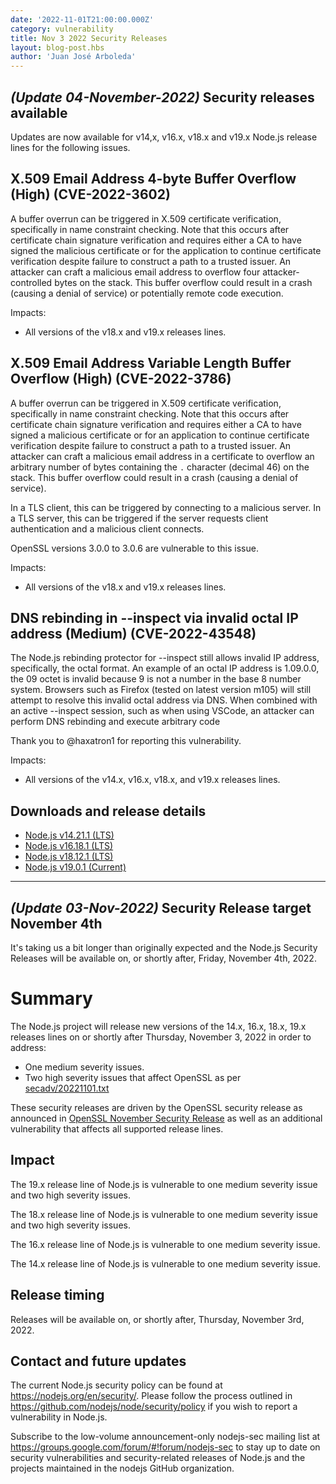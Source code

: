 ```yaml
---
date: '2022-11-01T21:00:00.000Z'
category: vulnerability
title: Nov 3 2022 Security Releases
layout: blog-post.hbs
author: 'Juan José Arboleda'
---
```


## _(Update 04-November-2022)_ Security releases available

Updates are now available for v14,x, v16.x, v18.x and v19.x Node.js
release lines for the following issues.

## X.509 Email Address 4-byte Buffer Overflow (High) (CVE-2022-3602)

A buffer overrun can be triggered in X.509 certificate verification,
specifically in name constraint checking. Note that this occurs
after certificate chain signature verification and requires either a
CA to have signed the malicious certificate or for the application to
continue certificate verification despite failure to construct a path
to a trusted issuer. An attacker can craft a malicious email address
to overflow four attacker-controlled bytes on the stack. This buffer
overflow could result in a crash (causing a denial of service) or
potentially remote code execution.

Impacts:

- All versions of the v18.x and v19.x releases lines.

## X.509 Email Address Variable Length Buffer Overflow (High) (CVE-2022-3786)

A buffer overrun can be triggered in X.509 certificate verification,
specifically in name constraint checking. Note that this occurs after
certificate chain signature verification and requires either a CA to
have signed a malicious certificate or for an application to continue
certificate verification despite failure to construct a path to a trusted
issuer. An attacker can craft a malicious email address in a certificate
to overflow an arbitrary number of bytes containing the `.` character
(decimal 46) on the stack. This buffer overflow could result in a crash
(causing a denial of service).

In a TLS client, this can be triggered by connecting to a malicious
server. In a TLS server, this can be triggered if the server requests
client authentication and a malicious client connects.

OpenSSL versions 3.0.0 to 3.0.6 are vulnerable to this issue.

Impacts:

- All versions of the v18.x and v19.x releases lines.

## DNS rebinding in --inspect via invalid octal IP address (Medium) (CVE-2022-43548)

The Node.js rebinding protector for --inspect still allows invalid IP address,
specifically, the octal format. An example of an octal IP address is 1.09.0.0,
the 09 octet is invalid because 9 is not a number in the base 8 number system.
Browsers such as Firefox (tested on latest version m105) will still attempt to
resolve this invalid octal address via DNS. When combined with an active
--inspect session, such as when using VSCode, an attacker can perform DNS
rebinding and execute arbitrary code

Thank you to @haxatron1 for reporting this vulnerability.

Impacts:

- All versions of the v14.x, v16.x, v18.x, and v19.x releases lines.

## Downloads and release details

- [Node.js v14.21.1 (LTS)](https://nodejs.org/en/blog/release/v14.21.1/)
- [Node.js v16.18.1 (LTS)](https://nodejs.org/en/blog/release/v16.18.1/)
- [Node.js v18.12.1 (LTS)](https://nodejs.org/en/blog/release/v18.12.1/)
- [Node.js v19.0.1 (Current)](https://nodejs.org/en/blog/release/v19.0.1/)

---

## _(Update 03-Nov-2022)_ Security Release target November 4th

It's taking us a bit longer than originally expected and the Node.js Security Releases
will be available on, or shortly after, Friday, November 4th, 2022.

# Summary

The Node.js project will release new versions of the 14.x, 16.x, 18.x, 19.x
releases lines on or shortly after Thursday, November 3, 2022 in order to address:

- One medium severity issues.
- Two high severity issues that affect OpenSSL as per [secadv/20221101.txt](https://www.openssl.org/news/secadv/20221101.txt)

These security releases are driven by the OpenSSL security release as announced in [OpenSSL November Security Release](https://nodejs.org/en/blog/vulnerability/openssl-november-2022/) as well as an additional vulnerability that affects all supported release lines.

## Impact

The 19.x release line of Node.js is vulnerable to one medium severity issue and two high severity issues.

The 18.x release line of Node.js is vulnerable to one medium severity issue and two high severity issues.

The 16.x release line of Node.js is vulnerable to one medium severity issue.

The 14.x release line of Node.js is vulnerable to one medium severity issue.

## Release timing

Releases will be available on, or shortly after, Thursday, November 3rd, 2022.

## Contact and future updates

The current Node.js security policy can be found at https://nodejs.org/en/security/. Please follow the process outlined in https://github.com/nodejs/node/security/policy if you wish to report a vulnerability in Node.js.

Subscribe to the low-volume announcement-only nodejs-sec mailing list at https://groups.google.com/forum/#!forum/nodejs-sec to stay up to date on security vulnerabilities and security-related releases of Node.js and the projects maintained in the nodejs GitHub organization.
